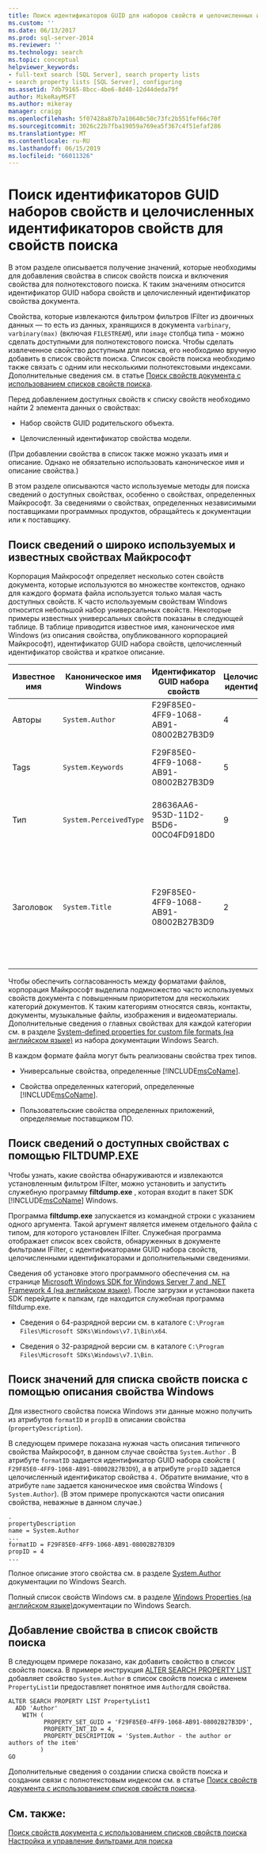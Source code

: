 ```yaml
---
title: Поиск идентификаторов GUID для наборов свойств и целочисленных идентификаторов свойств для свойств поиска | Документация Майкрософт
ms.custom: ''
ms.date: 06/13/2017
ms.prod: sql-server-2014
ms.reviewer: ''
ms.technology: search
ms.topic: conceptual
helpviewer_keywords:
- full-text search [SQL Server], search property lists
- search property lists [SQL Server], configuring
ms.assetid: 7db79165-8bcc-4be6-8d40-12d44deda79f
author: MikeRayMSFT
ms.author: mikeray
manager: craigg
ms.openlocfilehash: 5f07428a87b7a10640c50c73fc2b551fef66c70f
ms.sourcegitcommit: 3026c22b7fba19059a769ea5f367c4f51efaf286
ms.translationtype: MT
ms.contentlocale: ru-RU
ms.lasthandoff: 06/15/2019
ms.locfileid: "66011326"
---
```

# <a name="find-property-set-guids-and-property-integer-ids-for-search-properties"></a>Поиск идентификаторов GUID наборов свойств и целочисленных идентификаторов свойств для свойств поиска
  В этом разделе описывается получение значений, которые необходимы для добавления свойства в список свойств поиска и включения свойства для полнотекстового поиска. К таким значениям относится идентификатор GUID набора свойств и целочисленный идентификатор свойства документа.  
  
 Свойства, которые извлекаются фильтром фильтров IFilter из двоичных данных — то есть из данных, хранящихся в документа `varbinary`, `varbinary(max)` (включая `FILESTREAM`), или `image` столбца типа - можно сделать доступными для полнотекстового поиска. Чтобы сделать извлеченное свойство доступным для поиска, его необходимо вручную добавить в список свойств поиска. Список свойств поиска необходимо также связать с одним или несколькими полнотекстовыми индексами. Дополнительные сведения см. в статье [Поиск свойств документа с использованием списков свойств поиска](search-document-properties-with-search-property-lists.md).  
  
 Перед добавлением доступных свойств к списку свойств необходимо найти 2 элемента данных о свойствах:  
  
-   Набор свойств GUID родительского объекта.  
  
-   Целочисленный идентификатор свойства модели.  
  
 (При добавлении свойства в список также можно указать имя и описание. Однако не обязательно использовать каноническое имя и описание свойства.)  
  
 В этом разделе описываются часто используемые методы для поиска сведений о доступных свойствах, особенно о свойствах, определенных Майкрософт. За сведениями о свойствах, определенных независимыми поставщиками программных продуктов, обращайтесь к документации или к поставщику.  
  
##  <a name="wellknown"></a> Поиск сведений о широко используемых и известных свойствах Майкрософт  
 Корпорация Майкрософт определяет несколько сотен свойств документа, которые используются во множестве контекстов, однако для каждого формата файла используется только малая часть доступных свойств. К часто используемым свойствам Windows относится небольшой набор универсальных свойств. Некоторые примеры известных универсальных свойств показаны в следующей таблице. В таблице приводится известное имя, каноническое имя Windows (из описания свойства, опубликованного корпорацией Майкрософт), идентификатор GUID набора свойств, целочисленный идентификатор свойства и краткое описание.  
  
|Известное имя|Каноническое имя Windows|Идентификатор GUID набора свойств|Целочисленный идентификатор|Описание|  
|----------------------|----------------------------|-----------------------|----------------|-----------------|  
|Авторы|`System.Author`|F29F85E0-4FF9-1068-AB91-08002B27B3D9|4|Автор или авторы данного элемента.|  
|Tags|`System.Keywords`|F29F85E0-4FF9-1068-AB91-08002B27B3D9|5|Набор ключевых слов (тегов), назначенных элементу.|  
|Тип|`System.PerceivedType`|28636AA6-953D-11D2-B5D6-00C04FD918D0|9|Ожидаемый тип файла на основе канонического типа.|  
|Заголовок|`System.Title`|F29F85E0-4FF9-1068-AB91-08002B27B3D9|2|Заголовок элемента. Например, заголовок документа, тема сообщения, подпись к фотографии или название музыкальной композиции.|  
  
 Чтобы обеспечить согласованность между форматами файлов, корпорация Майкрософт выделила подмножество часто используемых свойств документа с повышенным приоритетом для нескольких категорий документов. К таким категориям относятся связь, контакты, документы, музыкальные файлы, изображения и видеоматериалы. Дополнительные сведения о главных свойствах для каждой категории см. в разделе [System-defined properties for custom file formats (на английском языке)](https://go.microsoft.com/fwlink/?LinkId=144336) из набора документации Windows Search.  
  
 В каждом формате файла могут быть реализованы свойства трех типов.  
  
-   Универсальные свойства, определенные [!INCLUDE[msCoName](../../includes/msconame-md.md)].  
  
-   Свойства определенных категорий, определенные [!INCLUDE[msCoName](../../includes/msconame-md.md)].  
  
-   Пользовательские свойства определенных приложений, определяемые поставщиком ПО.  
  
##  <a name="filtdump"></a> Поиск сведений о доступных свойствах с помощью FILTDUMP.EXE  
 Чтобы узнать, какие свойства обнаруживаются и извлекаются установленным фильтром IFilter, можно установить и запустить служебную программу **filtdump.exe** , которая входит в пакет SDK [!INCLUDE[msCoName](../../includes/msconame-md.md)] Windows.  
  
 Программа **filtdump.exe** запускается из командной строки с указанием одного аргумента. Такой аргумент является именем отдельного файла с типом, для которого установлен IFilter. Служебная программа отображает список всех свойств, обнаруженных в документе фильтрами IFilter, с идентификаторами GUID набора свойств, целочисленными идентификаторами и дополнительными сведениями.  
  
 Сведения об установке этого программного обеспечения см. на странице [Microsoft Windows SDK for Windows Server 7 and .NET Framework 4 (на английском языке)](https://go.microsoft.com/fwlink/?LinkId=212980). После загрузки и установки пакета SDK перейдите к папкам, где находится служебная программа filtdump.exe.  
  
-   Сведения о 64-разрядной версии см. в каталоге `C:\Program Files\Microsoft SDKs\Windows\v7.1\Bin\x64`.  
  
-   Сведения о 32-разрядной версии см. в каталоге `C:\Program Files\Microsoft SDKs\Windows\v7.1\Bin`.  
  
##  <a name="propdesc"></a> Поиск значений для списка свойств поиска с помощью описания свойства Windows  
 Для известного свойства поиска Windows эти данные можно получить из атрибутов `formatID` и `propID` в описании свойства (`propertyDescription`).  
  
 В следующем примере показана нужная часть описания типичного свойства Майкрософт, в данном случае свойства `System.Author` . В атрибуте `formatID` задается идентификатор GUID набора свойств ( `F29F85E0-4FF9-1068-AB91-08002B27B3D9`), а в атрибуте `propID` задается целочисленный идентификатор свойства `4.` Обратите внимание, что в атрибуте `name` задается каноническое имя свойства Windows ( `System.Author`). (В этом примере пропускаются части описания свойства, неважные в данном случае.)  
  
```  
.  
propertyDescription  
name = System.Author  
...  
formatID = F29F85E0-4FF9-1068-AB91-08002B27B3D9  
propID = 4  
...  
```  
  
 Полное описание этого свойства см. в разделе [System.Author](https://go.microsoft.com/fwlink/?LinkId=144337) документации по Windows Search.  
  
 Полный список свойств Windows см. в разделе [Windows Properties (на английском языке)](https://go.microsoft.com/fwlink/?LinkId=215013)документации по Windows Search.  
  
##  <a name="examples"></a> Добавление свойства в список свойств поиска  
 В следующем примере показано, как добавить свойство в список свойств поиска. В примере инструкция [ALTER SEARCH PROPERTY LIST](/sql/t-sql/statements/alter-search-property-list-transact-sql) добавляет свойство `System.Author` в список свойств поиска с именем `PropertyList1`и предоставляет понятное имя `Author`для свойства.  
  
```  
ALTER SEARCH PROPERTY LIST PropertyList1   
  ADD 'Author'  
    WITH (  
          PROPERTY_SET_GUID = 'F29F85E0-4FF9-1068-AB91-08002B27B3D9',  
          PROPERTY_INT_ID = 4,   
          PROPERTY_DESCRIPTION = 'System.Author - the author or authors of the item'   
         )  
GO  
```  
  
 Дополнительные сведения о создании списка свойств поиска и создании связи с полнотекстовым индексом см. в статье [Поиск свойств документа с использованием списков свойств поиска](search-document-properties-with-search-property-lists.md).  
  
## <a name="see-also"></a>См. также:  
 [Поиск свойств документа с использованием списков свойств поиска](search-document-properties-with-search-property-lists.md)   
 [Настройка и управление фильтрами для поиска](configure-and-manage-filters-for-search.md)  
  
  
